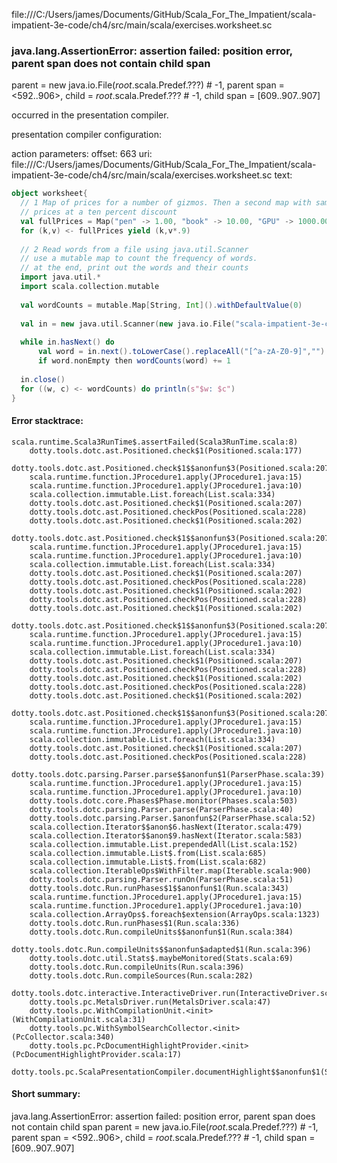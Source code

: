 file:///C:/Users/james/Documents/GitHub/Scala_For_The_Impatient/scala-impatient-3e-code/ch4/src/main/scala/exercises.worksheet.sc
### java.lang.AssertionError: assertion failed: position error, parent span does not contain child span
parent      = new java.io.File(_root_.scala.Predef.???) # -1,
parent span = <592..906>,
child       = _root_.scala.Predef.??? # -1,
child span  = [609..907..907]

occurred in the presentation compiler.

presentation compiler configuration:


action parameters:
offset: 663
uri: file:///C:/Users/james/Documents/GitHub/Scala_For_The_Impatient/scala-impatient-3e-code/ch4/src/main/scala/exercises.worksheet.sc
text:
```scala
object worksheet{
  // 1 Map of prices for a number of gizmos. Then a second map with same keys but
  // prices at a ten percent discount
  val fullPrices = Map("pen" -> 1.00, "book" -> 10.00, "GPU" -> 1000.00)
  for (k,v) <- fullPrices yield (k,v*.9)
  
  // 2 Read words from a file using java.util.Scanner
  // use a mutable map to count the frequency of words.
  // at the end, print out the words and their counts
  import java.util.*
  import scala.collection.mutable
  
  val wordCounts = mutable.Map[String, Int]().withDefaultValue(0)
  
  val in = new java.util.Scanner(new java.io.File("scala-impatient-3e-code\ch4\src\main\scala\myfile.txt@@'))
  
  while in.hasNext() do
      val word = in.next().toLowerCase().replaceAll("[^a-zA-Z0-9]","") //normalize words
      if word.nonEmpty then wordCounts(word) += 1
  
  in.close()
  for ((w, c) <- wordCounts) do println(s"$w: $c")
}
```



#### Error stacktrace:

```
scala.runtime.Scala3RunTime$.assertFailed(Scala3RunTime.scala:8)
	dotty.tools.dotc.ast.Positioned.check$1(Positioned.scala:177)
	dotty.tools.dotc.ast.Positioned.check$1$$anonfun$3(Positioned.scala:207)
	scala.runtime.function.JProcedure1.apply(JProcedure1.java:15)
	scala.runtime.function.JProcedure1.apply(JProcedure1.java:10)
	scala.collection.immutable.List.foreach(List.scala:334)
	dotty.tools.dotc.ast.Positioned.check$1(Positioned.scala:207)
	dotty.tools.dotc.ast.Positioned.checkPos(Positioned.scala:228)
	dotty.tools.dotc.ast.Positioned.check$1(Positioned.scala:202)
	dotty.tools.dotc.ast.Positioned.check$1$$anonfun$3(Positioned.scala:207)
	scala.runtime.function.JProcedure1.apply(JProcedure1.java:15)
	scala.runtime.function.JProcedure1.apply(JProcedure1.java:10)
	scala.collection.immutable.List.foreach(List.scala:334)
	dotty.tools.dotc.ast.Positioned.check$1(Positioned.scala:207)
	dotty.tools.dotc.ast.Positioned.checkPos(Positioned.scala:228)
	dotty.tools.dotc.ast.Positioned.check$1(Positioned.scala:202)
	dotty.tools.dotc.ast.Positioned.checkPos(Positioned.scala:228)
	dotty.tools.dotc.ast.Positioned.check$1(Positioned.scala:202)
	dotty.tools.dotc.ast.Positioned.check$1$$anonfun$3(Positioned.scala:207)
	scala.runtime.function.JProcedure1.apply(JProcedure1.java:15)
	scala.runtime.function.JProcedure1.apply(JProcedure1.java:10)
	scala.collection.immutable.List.foreach(List.scala:334)
	dotty.tools.dotc.ast.Positioned.check$1(Positioned.scala:207)
	dotty.tools.dotc.ast.Positioned.checkPos(Positioned.scala:228)
	dotty.tools.dotc.ast.Positioned.check$1(Positioned.scala:202)
	dotty.tools.dotc.ast.Positioned.checkPos(Positioned.scala:228)
	dotty.tools.dotc.ast.Positioned.check$1(Positioned.scala:202)
	dotty.tools.dotc.ast.Positioned.check$1$$anonfun$3(Positioned.scala:207)
	scala.runtime.function.JProcedure1.apply(JProcedure1.java:15)
	scala.runtime.function.JProcedure1.apply(JProcedure1.java:10)
	scala.collection.immutable.List.foreach(List.scala:334)
	dotty.tools.dotc.ast.Positioned.check$1(Positioned.scala:207)
	dotty.tools.dotc.ast.Positioned.checkPos(Positioned.scala:228)
	dotty.tools.dotc.parsing.Parser.parse$$anonfun$1(ParserPhase.scala:39)
	scala.runtime.function.JProcedure1.apply(JProcedure1.java:15)
	scala.runtime.function.JProcedure1.apply(JProcedure1.java:10)
	dotty.tools.dotc.core.Phases$Phase.monitor(Phases.scala:503)
	dotty.tools.dotc.parsing.Parser.parse(ParserPhase.scala:40)
	dotty.tools.dotc.parsing.Parser.$anonfun$2(ParserPhase.scala:52)
	scala.collection.Iterator$$anon$6.hasNext(Iterator.scala:479)
	scala.collection.Iterator$$anon$9.hasNext(Iterator.scala:583)
	scala.collection.immutable.List.prependedAll(List.scala:152)
	scala.collection.immutable.List$.from(List.scala:685)
	scala.collection.immutable.List$.from(List.scala:682)
	scala.collection.IterableOps$WithFilter.map(Iterable.scala:900)
	dotty.tools.dotc.parsing.Parser.runOn(ParserPhase.scala:51)
	dotty.tools.dotc.Run.runPhases$1$$anonfun$1(Run.scala:343)
	scala.runtime.function.JProcedure1.apply(JProcedure1.java:15)
	scala.runtime.function.JProcedure1.apply(JProcedure1.java:10)
	scala.collection.ArrayOps$.foreach$extension(ArrayOps.scala:1323)
	dotty.tools.dotc.Run.runPhases$1(Run.scala:336)
	dotty.tools.dotc.Run.compileUnits$$anonfun$1(Run.scala:384)
	dotty.tools.dotc.Run.compileUnits$$anonfun$adapted$1(Run.scala:396)
	dotty.tools.dotc.util.Stats$.maybeMonitored(Stats.scala:69)
	dotty.tools.dotc.Run.compileUnits(Run.scala:396)
	dotty.tools.dotc.Run.compileSources(Run.scala:282)
	dotty.tools.dotc.interactive.InteractiveDriver.run(InteractiveDriver.scala:161)
	dotty.tools.pc.MetalsDriver.run(MetalsDriver.scala:47)
	dotty.tools.pc.WithCompilationUnit.<init>(WithCompilationUnit.scala:31)
	dotty.tools.pc.WithSymbolSearchCollector.<init>(PcCollector.scala:340)
	dotty.tools.pc.PcDocumentHighlightProvider.<init>(PcDocumentHighlightProvider.scala:17)
	dotty.tools.pc.ScalaPresentationCompiler.documentHighlight$$anonfun$1(ScalaPresentationCompiler.scala:186)
```
#### Short summary: 

java.lang.AssertionError: assertion failed: position error, parent span does not contain child span
parent      = new java.io.File(_root_.scala.Predef.???) # -1,
parent span = <592..906>,
child       = _root_.scala.Predef.??? # -1,
child span  = [609..907..907]